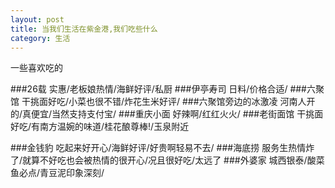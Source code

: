 ```yaml
---
layout: post
title: 当我们生活在紫金港,我们吃些什么
category: 生活
---
```

一些喜欢吃的

###26载
实惠/老板娘热情/海鲜好评/私厨
###伊亭寿司
日料/价格合适/
###六聚馆
干挑面好吃/小菜也很不错/炸花生米好评/
###六聚馆旁边的冰激凌
河南人开的/真便宜/当然支持支付宝/
###重庆小面
好辣啊/红红火火/
###老街面馆
干挑面好吃/有南方温婉的味道/桂花酿尊棒!/玉泉附近


###金钱豹
吃起来好开心/海鲜好评/好贵啊轻易不去/
###海底捞
服务生热情炸了/就算不好吃也会被热情的很开心/况且很好吃/太远了
###外婆家
城西银泰/酸菜鱼必点/青豆泥印象深刻/


